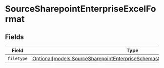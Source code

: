 # SourceSharepointEnterpriseExcelFormat


## Fields

| Field                                                                                                                                                        | Type                                                                                                                                                         | Required                                                                                                                                                     | Description                                                                                                                                                  |
| ------------------------------------------------------------------------------------------------------------------------------------------------------------ | ------------------------------------------------------------------------------------------------------------------------------------------------------------ | ------------------------------------------------------------------------------------------------------------------------------------------------------------ | ------------------------------------------------------------------------------------------------------------------------------------------------------------ |
| `filetype`                                                                                                                                                   | [Optional[models.SourceSharepointEnterpriseSchemasStreamsFormatFormat6Filetype]](../models/sourcesharepointenterpriseschemasstreamsformatformat6filetype.md) | :heavy_minus_sign:                                                                                                                                           | N/A                                                                                                                                                          |
